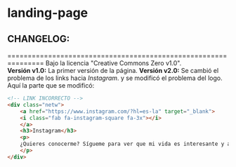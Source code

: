 # landing-page
## CHANGELOG:
===============================================================
Bajo la licencia "Creative Commons Zero v1.0".<br/>
**Versión v1.0:**
La primer versión de la página.
**Versión v2.0:**
Se cambió el problema de los links hacia _Instagram_.
y se modificó el problema del logo.<br/>
Aquí la parte que se modificó:

```html
<!-- LINK INCORRECTO -->
<div class="netw">
	<a href="https://www.instagram.com/?hl=es-la" target="_blank">
	<i class="fab fa-instagram-square fa-3x"></i>
	</a>
	<h3>Instagram</h3>
	<p>
	¿Quieres conocerme? Sígueme para ver que mi vida es interesante y a veces doy tips de programación ahí.
	</p>
</div>
```
